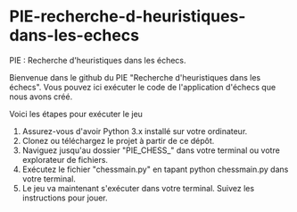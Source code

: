 # PIE-recherche-d-heuristiques-dans-les-echecs
PIE : Recherche d'heuristiques dans les échecs.

Bienvenue dans le github du PIE "Recherche d'heuristiques dans les échecs". Vous pouvez ici exécuter le code de l'application d'échecs que nous avons créé.

Voici les étapes pour exécuter le jeu
1. Assurez-vous d'avoir Python 3.x installé sur votre ordinateur.
2. Clonez ou téléchargez le projet à partir de ce dépôt.
3. Naviguez jusqu'au dossier "PIE_CHESS_" dans votre terminal ou votre explorateur de fichiers.
4. Exécutez le fichier "chessmain.py" en tapant python chessmain.py dans votre terminal.
5. Le jeu va maintenant s'exécuter dans votre terminal. Suivez les instructions pour jouer.

